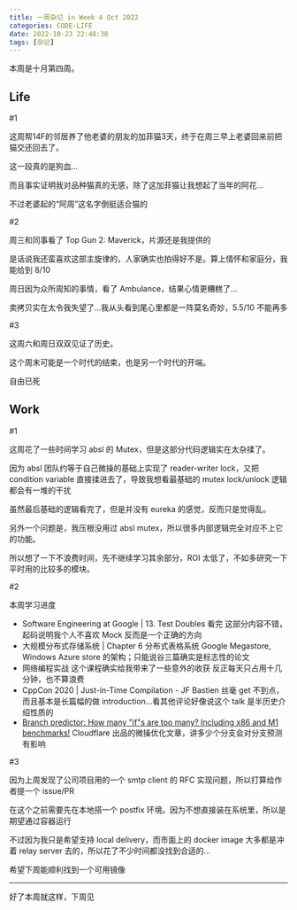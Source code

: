 ```yaml
---
title: 一周杂记 in Week 4 Oct 2022
categories: CODE-LIFE
date: 2022-10-23 22:48:38
tags: [杂记]
---
```

本周是十月第四周。

## Life

\#1

这周帮14F的邻居养了他老婆的朋友的加菲猫3天，终于在周三早上老婆回来前把猫交还回去了。

这一段真的是狗血...

而且事实证明我对品种猫真的无感，除了这加菲猫让我想起了当年的阿花...

不过老婆起的“阿周”这名字倒挺适合猫的

\#2

周三和同事看了 Top Gun 2: Maverick，片源还是我提供的

是话说我还蛮喜欢这部主旋律的，人家确实也拍得好不是。算上情怀和家庭分，我能给到 8/10

周日因为众所周知的事情，看了 Ambulance，结果心情更糟糕了...

卖拷贝实在太令我失望了...我从头看到尾心里都是一阵莫名奇妙，5.5/10 不能再多

\#3

这周六和周日双双见证了历史。

这个周末可能是一个时代的结束，也是另一个时代的开端。

自由已死

## Work

\#1

这周花了一些时间学习 absl 的 Mutex，但是这部分代码逻辑实在太杂揉了。

因为 absl 团队约等于自己微操的基础上实现了 reader-writer lock，又把 condition variable 直接揉进去了，导致我想看最基础的 mutex lock/unlock 逻辑都会有一堆的干扰

虽然最后基础的逻辑看完了，但是并没有 eureka 的感觉，反而只是觉得乱。

另外一个问题是，我压根没用过 absl mutex，所以很多内部逻辑完全对应不上它的功能。

所以想了一下不浪费时间，先不继续学习其余部分，ROI 太低了，不如多研究一下平时用的比较多的模块。

\#2

本周学习进度

- Software Engineering at Google | 13. Test Doubles 看完
  这部分内容不错，起码说明我个人不喜欢 Mock 反而是一个正确的方向
- 大规模分布式存储系统 | Chapter 6 分布式表格系统
  Google Megastore, Windows Azure store 的架构；只能说谷三篇确实是标志性的论文
- 网络编程实战 这个课程确实给我带来了一些意外的收获
  反正每天只占用十几分钟，也不算浪费
- CppCon 2020 | Just-in-Time Compilation - JF Bastien
  丝毫 get 不到点，而且基本是长篇幅的做 introduction…看其他评论好像说这个 talk 是半历史介绍性质的
- [Branch predictor: How many "if"s are too many? Including x86 and M1 benchmarks!](https://blog.cloudflare.com/branch-predictor/?utm_source=pocket_mylist)
  Cloudflare 出品的微操优化文章，讲多少个分支会对分支预测有影响

\#3

因为上周发现了公司项目用的一个 smtp client 的 RFC 实现问题，所以打算给作者提一个 issue/PR

在这个之前需要先在本地搭一个 postfix 环境。因为不想直接装在系统里，所以是期望通过容器运行

不过因为我只是希望支持 local delivery，而市面上的 docker image 大多都是冲着 relay server 去的，所以花了不少时间都没找到合适的...

希望下周能顺利找到一个可用镜像

---

好了本周就这样，下周见
